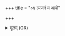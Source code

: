 +++
title = "०४ त्यजनं म आपो"

+++
<details><summary>मूलम् (GR)</summary>

त्यजनं म आपो दधन्  
त्यजनं मरुतो दधन् ।  
त्यजनं मे विश्वे देवास्  
त्यजनं पितरो दधन् ॥
</details>
